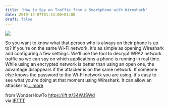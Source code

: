 ```yaml
---
title: 'How to Spy on Traffic from a Smartphone with Wireshark'
date: 2019-12-07T01:13:00+01:00
draft: false
---
```


[![](https://img.wonderhowto.com/img/69/22/63711244334983/0/spy-traffic-from-smartphone-with-wireshark.1280x600.jpg)](https://null-byte.wonderhowto.com/how-to/spy-traffic-from-smartphone-with-wireshark-0198549/)

So you want to know what that person who is always on their phone is up to? If you're on the same Wi-Fi network, it's as simple as opening Wireshark and configuring a few settings. We'll use the tool to decrypt WPA2 network traffic so we can spy on which applications a phone is running in real time. While using an encrypted network is better than using an open one, the advantage disappears if the attacker is on the same network. If someone else knows the password to the Wi-Fi network you are using, it's easy to see what you're doing at that moment using Wireshark. It can allow an attacker to[... more](https://null-byte.wonderhowto.com/how-to/spy-traffic-from-smartphone-with-wireshark-0198549/)

  
  
from WonderHowTo https://ift.tt/34WJSWd  
via [IFTTT](https://ifttt.com/?ref=da&site=blogger)